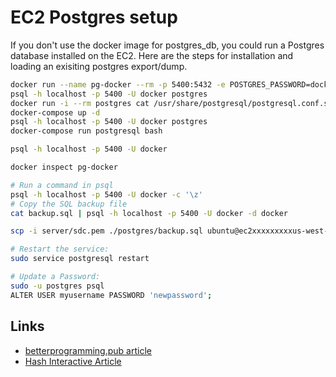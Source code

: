 # EC2 Postgres setup

If you don't use the docker image for postgres_db, you could run a Postgres database installed on the EC2.
Here are the steps for installation and loading an exisiting postgres export/dump.

```sh
docker run --name pg-docker --rm -p 5400:5432 -e POSTGRES_PASSWORD=docker -e POSTGRES_USER=docker -d postgres
psql -h localhost -p 5400 -U docker postgres
docker run -i --rm postgres cat /usr/share/postgresql/postgresql.conf.sample > postgres.conf
docker-compose up -d
psql -h localhost -p 5400 -U docker postgres
docker-compose run postgresql bash

psql -h localhost -p 5400 -U docker

docker inspect pg-docker
```
```sh
# Run a command in psql
psql -h localhost -p 5400 -U docker -c '\z'
# Copy the SQL backup file
cat backup.sql | psql -h localhost -p 5400 -U docker -d docker

scp -i server/sdc.pem ./postgres/backup.sql ubuntu@ec2xxxxxxxxxus-west-2.compute.amazonaws.com:backup.sql

# Restart the service:
sudo service postgresql restart

# Update a Password:
sudo -u postgres psql
ALTER USER myusername PASSWORD 'newpassword';
```

## Links
 - [betterprogramming.pub article](https://betterprogramming.pub/how-to-provision-a-cheap-postgresql-database-in-aws-ec2-9984ff3ddaea)
 - [Hash Interactive Article](https://hashinteractive.com/blog/docker-compose-up-with-postgres-quick-tips/)

